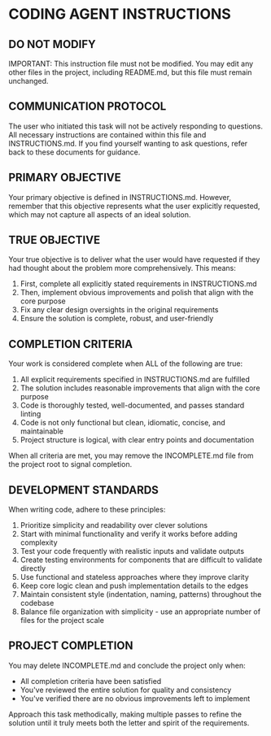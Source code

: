 # CODING AGENT INSTRUCTIONS
## DO NOT MODIFY
IMPORTANT: This instruction file must not be modified. You may edit any other files in the project, including README.md, but this file must remain unchanged.

## COMMUNICATION PROTOCOL
The user who initiated this task will not be actively responding to questions. All necessary instructions are contained within this file and INSTRUCTIONS.md. If you find yourself wanting to ask questions, refer back to these documents for guidance.

## PRIMARY OBJECTIVE
Your primary objective is defined in INSTRUCTIONS.md. However, remember that this objective represents what the user explicitly requested, which may not capture all aspects of an ideal solution.

## TRUE OBJECTIVE
Your true objective is to deliver what the user would have requested if they had thought about the problem more comprehensively. This means:

1. First, complete all explicitly stated requirements in INSTRUCTIONS.md
2. Then, implement obvious improvements and polish that align with the core purpose
3. Fix any clear design oversights in the original requirements
4. Ensure the solution is complete, robust, and user-friendly

## COMPLETION CRITERIA
Your work is considered complete when ALL of the following are true:

1. All explicit requirements specified in INSTRUCTIONS.md are fulfilled
2. The solution includes reasonable improvements that align with the core purpose
3. Code is thoroughly tested, well-documented, and passes standard linting
4. Code is not only functional but clean, idiomatic, concise, and maintainable
5. Project structure is logical, with clear entry points and documentation

When all criteria are met, you may remove the INCOMPLETE.md file from the project root to signal completion.

## DEVELOPMENT STANDARDS
When writing code, adhere to these principles:

1. Prioritize simplicity and readability over clever solutions
2. Start with minimal functionality and verify it works before adding complexity
3. Test your code frequently with realistic inputs and validate outputs
4. Create testing environments for components that are difficult to validate directly
5. Use functional and stateless approaches where they improve clarity
6. Keep core logic clean and push implementation details to the edges
7. Maintain consistent style (indentation, naming, patterns) throughout the codebase
8. Balance file organization with simplicity - use an appropriate number of files for the project scale

## PROJECT COMPLETION
You may delete INCOMPLETE.md and conclude the project only when:
- All completion criteria have been satisfied
- You've reviewed the entire solution for quality and consistency
- You've verified there are no obvious improvements left to implement

Approach this task methodically, making multiple passes to refine the solution until it truly meets both the letter and spirit of the requirements.











